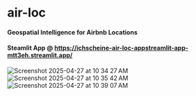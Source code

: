 # air-loc
#### Geospatial Intelligence for Airbnb Locations
#### Steamlit App @ https://ichscheine-air-loc-appstreamlit-app-mtt3eh.streamlit.app/

![Screenshot 2025-04-27 at 10 34 27 AM](https://github.com/user-attachments/assets/7a8f753b-de55-43ac-830c-9cbd0f809aef)
![Screenshot 2025-04-27 at 10 35 42 AM](https://github.com/user-attachments/assets/e9f3bb56-d765-4707-93d2-49eade39efed)
![Screenshot 2025-04-27 at 10 39 07 AM](https://github.com/user-attachments/assets/fb4a4804-7a97-4dc3-9ae2-4958ad17f20c)
